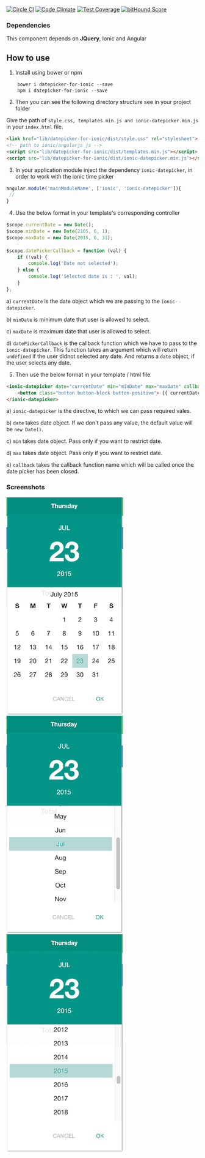 [![Circle CI](https://circleci.com/gh/celsomarques/ionic-datepicker.svg?style=svg)](https://circleci.com/gh/celsomarques/ionic-datepicker) [![Code Climate](https://codeclimate.com/github/celsomarques/ionic-datepicker/badges/gpa.svg)](https://codeclimate.com/github/celsomarques/ionic-datepicker) [![Test Coverage](https://codeclimate.com/github/celsomarques/ionic-datepicker/badges/coverage.svg)](https://codeclimate.com/github/celsomarques/ionic-datepicker/coverage) [![bitHound Score](https://www.bithound.io/github/celsomarques/ionic-datepicker/badges/score.svg)](https://www.bithound.io/github/celsomarques/ionic-datepicker/master)

### Dependencies ###

This component depends on **JQuery**, Ionic and Angular

## How to use ###

1) Install using bower or npm

```
    bower i datepicker-for-ionic --save
    npm i datepicker-for-ionic --save
```

2) Then you can see the following directory structure see in your project folder

Give the path of  `style.css, templates.min.js and ionic-datepicker.min.js` in your `index.html` file.

````html
<link href="lib/datepicker-for-ionic/dist/style.css" rel="stylesheet"> 
<!-- path to ionic/angularjs js -->
<script src="lib/datepicker-for-ionic/dist/templates.min.js"></script>
<script src="lib/datepicker-for-ionic/dist/ionic-datepicker.min.js"></script>
````    
    
3) In your application module inject the dependency `ionic-datepicker`, in order to work with the ionic time picker
````javascript
angular.module('mainModuleName', ['ionic', 'ionic-datepicker']){
 //
}
````

4) Use the below format in your template's corresponding controller

````javascript
$scope.currentDate = new Date();
$scope.minDate = new Date(2105, 6, 1);
$scope.maxDate = new Date(2015, 6, 31);

$scope.datePickerCallback = function (val) {
	if (!val) {	
		console.log('Date not selected');
	} else {
		console.log('Selected date is : ', val);
	}
};
````

a) `currentDate` is the date object which we are passing to the `ionic-datepicker`.

b) `minDate` is minimum date that user is allowed to select.

c) `maxDate` is maximum date that user is allowed to select.

d) `datePickerCallback` is the callback function which we have to pass to the `ionic-datepicker`. This function takes an argument which will return `undefined` if the user didnot selected any date. And returns a `date` object, if the user selects any date.


5) Then use the below format in your template / html file

````html
<ionic-datepicker date="currentDate" min="minDate" max="maxDate" callback="datePickerCallback">
    <button class="button button-block button-positive"> {{ currentDate | date:'MMMM/dd/yyyy' }} </button>
</ionic-datepicker>
````


a) `ionic-datepicker` is the directive, to which we can pass required vales.

b) `date` takes date object. If we don't pass any value, the default value will be `new Date()`.

c) `min` takes date object. Pass only if you want to restrict date.

d) `max` takes date object. Pass only if you want to restrict date.

e) `callback` takes the callback function name which will be called once the date picker has been closed.


### Screenshots ###

![alt text](https://raw.githubusercontent.com/celsomarques/celsomarques.github.io/master/ionic-datepicker/screenshots/date.png "Date selection")
![alt text](https://raw.githubusercontent.com/celsomarques/celsomarques.github.io/master/ionic-datepicker/screenshots/month.png "Month selection")
![alt text](https://raw.githubusercontent.com/celsomarques/celsomarques.github.io/master/ionic-datepicker/screenshots/year.png "Year selection")
